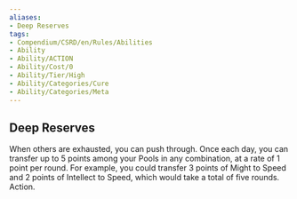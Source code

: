 ```yaml
---
aliases:
- Deep Reserves
tags:
- Compendium/CSRD/en/Rules/Abilities
- Ability
- Ability/ACTION
- Ability/Cost/0
- Ability/Tier/High
- Ability/Categories/Cure
- Ability/Categories/Meta
---
```


  
## Deep Reserves  
When others are exhausted, you can push through. Once each day, you can transfer up to 5 points among your Pools in any combination, at a rate of 1 point per round. For example, you could transfer 3 points of Might to Speed and 2 points of Intellect to Speed, which would take a total of five rounds. Action.